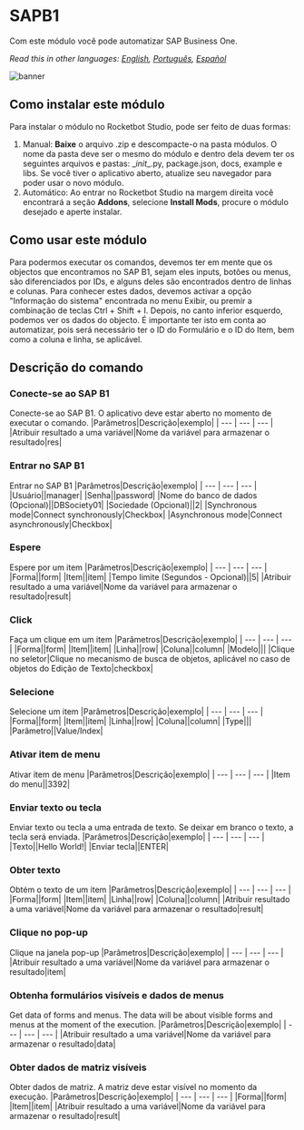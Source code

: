 



# SAPB1
  
Com este módulo você pode automatizar SAP Business One.  

*Read this in other languages: [English](Manual_SAPB1.md), [Português](Manual_SAPB1.pr.md), [Español](Manual_SAPB1.es.md)*
  
![banner](imgs/Banner_SAPB1.png)
## Como instalar este módulo
  
Para instalar o módulo no Rocketbot Studio, pode ser feito de duas formas:
1. Manual: __Baixe__ o arquivo .zip e descompacte-o na pasta módulos. O nome da pasta deve ser o mesmo do módulo e dentro dela devem ter os seguintes arquivos e pastas: \__init__.py, package.json, docs, example e libs. Se você tiver o aplicativo aberto, atualize seu navegador para poder usar o novo módulo.
2. Automático: Ao entrar no Rocketbot Studio na margem direita você encontrará a seção **Addons**, selecione **Install Mods**, procure o módulo desejado e aperte instalar.  



## Como usar este módulo

Para podermos executar os comandos, devemos ter em mente que os objectos que encontramos no SAP B1, sejam eles inputs, botões ou menus, são diferenciados por IDs, e alguns deles são encontrados dentro de linhas e colunas. Para conhecer estes dados, devemos activar a opção "Informação do sistema" encontrada no menu Exibir, ou premir a combinação de teclas Ctrl + Shift + I. Depois, no canto inferior esquerdo, podemos ver os dados do objecto. É importante ter isto em conta ao automatizar, pois será necessário ter o ID do Formulário e o ID do Item, bem como a coluna e linha, se aplicável.
## Descrição do comando

### Conecte-se ao SAP B1
  
Conecte-se ao SAP B1. O aplicativo deve estar aberto no momento de executar o comando.
|Parâmetros|Descrição|exemplo|
| --- | --- | --- |
|Atribuir resultado a uma variável|Nome da variável para armazenar o resultado|res|

### Entrar no SAP B1
  
Entrar no SAP B1
|Parâmetros|Descrição|exemplo|
| --- | --- | --- |
|Usuário||manager|
|Senha||password|
|Nome do banco de dados (Opcional)||DBSociety01|
|Sociedade (Opcional)||2|
|Synchronous mode|Connect synchronously|Checkbox|
|Asynchronous mode|Connect asynchronously|Checkbox|

### Espere
  
Espere por um item
|Parâmetros|Descrição|exemplo|
| --- | --- | --- |
|Forma||form|
|Item||item|
|Tempo limite (Segundos - Opcional)||5|
|Atribuir resultado a uma variável|Nome da variável para armazenar o resultado|result|

### Click
  
Faça um clique em um item
|Parâmetros|Descrição|exemplo|
| --- | --- | --- |
|Forma||form|
|Item||item|
|Linha||row|
|Coluna||column|
|Modelo|||
|Clique no seletor|Clique no mecanismo de busca de objetos, aplicável no caso de objetos do Edição de Texto|checkbox|

### Selecione
  
Selecione um item
|Parâmetros|Descrição|exemplo|
| --- | --- | --- |
|Forma||form|
|Item||item|
|Linha||row|
|Coluna||column|
|Type|||
|Parâmetro||Value/Index|

### Ativar item de menu
  
Ativar item de menu
|Parâmetros|Descrição|exemplo|
| --- | --- | --- |
|Item do menu||3392|

### Enviar texto ou tecla
  
Enviar texto ou tecla a uma entrada de texto. Se deixar em branco o texto, a tecla será enviada.
|Parâmetros|Descrição|exemplo|
| --- | --- | --- |
|Texto||Hello World!|
|Enviar tecla||ENTER|

### Obter texto
  
Obtém o texto de um item
|Parâmetros|Descrição|exemplo|
| --- | --- | --- |
|Forma||form|
|Item||item|
|Linha||row|
|Coluna||column|
|Atribuir resultado a uma variável|Nome da variável para armazenar o resultado|result|

### Clique no pop-up
  
Clique na janela pop-up
|Parâmetros|Descrição|exemplo|
| --- | --- | --- |
|Atribuir resultado a uma variável|Nome da variável para armazenar o resultado|item|

### Obtenha formulários visíveis e dados de menus
  
Get data of forms and menus. The data will be about visible forms and menus at the moment of the execution.
|Parâmetros|Descrição|exemplo|
| --- | --- | --- |
|Atribuir resultado a uma variável|Nome da variável para armazenar o resultado|data|

### Obter dados de matriz visíveis
  
Obter dados de matriz. A matriz deve estar visível no momento da execução.
|Parâmetros|Descrição|exemplo|
| --- | --- | --- |
|Forma||form|
|Item||item|
|Atribuir resultado a uma variável|Nome da variável para armazenar o resultado|result|
